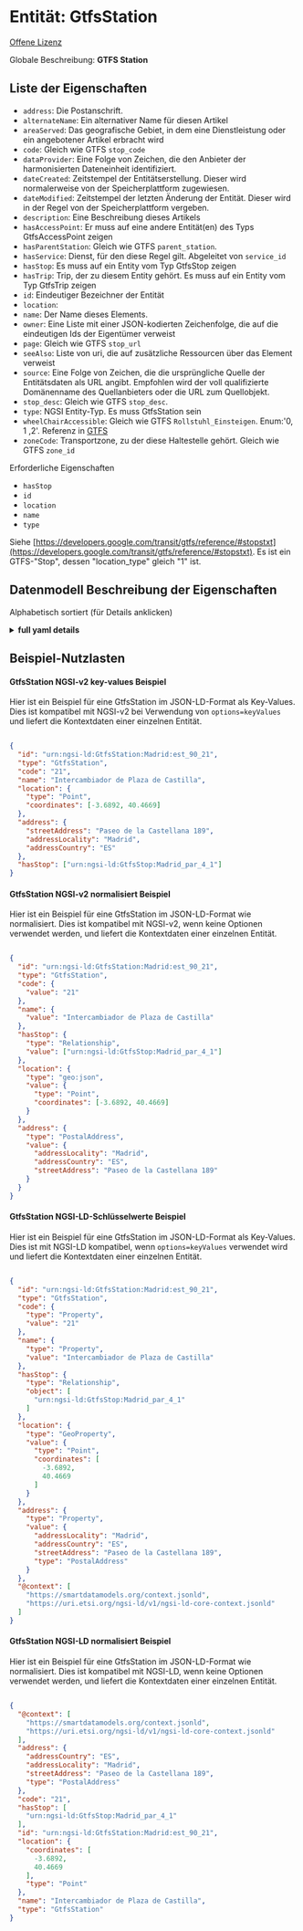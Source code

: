 Entität: GtfsStation  
====================  
[Offene Lizenz](https://github.com/smart-data-models//dataModel.UrbanMobility/blob/master/GtfsStation/LICENSE.md)  
Globale Beschreibung: **GTFS Station**  

## Liste der Eigenschaften  

- `address`: Die Postanschrift.  - `alternateName`: Ein alternativer Name für diesen Artikel  - `areaServed`: Das geografische Gebiet, in dem eine Dienstleistung oder ein angebotener Artikel erbracht wird  - `code`: Gleich wie GTFS `stop_code`  - `dataProvider`: Eine Folge von Zeichen, die den Anbieter der harmonisierten Dateneinheit identifiziert.  - `dateCreated`: Zeitstempel der Entitätserstellung. Dieser wird normalerweise von der Speicherplattform zugewiesen.  - `dateModified`: Zeitstempel der letzten Änderung der Entität. Dieser wird in der Regel von der Speicherplattform vergeben.  - `description`: Eine Beschreibung dieses Artikels  - `hasAccessPoint`: Er muss auf eine andere Entität(en) des Typs GtfsAccessPoint zeigen  - `hasParentStation`: Gleich wie GTFS `parent_station`.  - `hasService`: Dienst, für den diese Regel gilt. Abgeleitet von `service_id`  - `hasStop`: Es muss auf ein Entity vom Typ GtfsStop zeigen  - `hasTrip`: Trip, der zu diesem Entity gehört. Es muss auf ein Entity vom Typ GtfsTrip zeigen  - `id`: Eindeutiger Bezeichner der Entität  - `location`:   - `name`: Der Name dieses Elements.  - `owner`: Eine Liste mit einer JSON-kodierten Zeichenfolge, die auf die eindeutigen Ids der Eigentümer verweist  - `page`: Gleich wie GTFS `stop_url`  - `seeAlso`: Liste von uri, die auf zusätzliche Ressourcen über das Element verweist  - `source`: Eine Folge von Zeichen, die die ursprüngliche Quelle der Entitätsdaten als URL angibt. Empfohlen wird der voll qualifizierte Domänenname des Quellanbieters oder die URL zum Quellobjekt.  - `stop_desc`: Gleich wie GTFS `stop_desc`.  - `type`: NGSI Entity-Typ. Es muss GtfsStation sein  - `wheelChairAccessible`: Gleich wie GTFS `Rollstuhl_Einsteigen`. Enum:'0, 1 ,2'. Referenz in [GTFS](https://developers.google.com/transit/gtfs/reference/#stopstxt)  - `zoneCode`: Transportzone, zu der diese Haltestelle gehört. Gleich wie GTFS `zone_id`    
Erforderliche Eigenschaften  
- `hasStop`  - `id`  - `location`  - `name`  - `type`    
Siehe [https://developers.google.com/transit/gtfs/reference/#stopstxt](https://developers.google.com/transit/gtfs/reference/#stopstxt).   Es ist ein GTFS-"Stop", dessen "location_type" gleich "1" ist.  
## Datenmodell Beschreibung der Eigenschaften  
Alphabetisch sortiert (für Details anklicken)  
<details><summary><strong>full yaml details</strong></summary>    
```yaml  
GtfsStation:    
  description: 'GTFS Station'    
  properties:    
    address:    
      description: 'The mailing address.'    
      properties:    
        addressCountry:    
          description: 'Property. The country. For example, Spain. Model:''https://schema.org/Text'''    
          type: string    
        addressLocality:    
          description: 'Property. The locality in which the street address is, and which is in the region. Model:''https://schema.org/Text'''    
          type: string    
        addressRegion:    
          description: 'Property. The region in which the locality is, and which is in the country. Model:''https://schema.org/Text'''    
          type: string    
        areaServed:    
          description: 'Property. The geographic area where a service or offered item is provided. Model:''https://schema.org/Text'''    
          type: string    
        postOfficeBoxNumber:    
          description: 'Property. The post office box number for PO box addresses. For example, Spain. Model:''https://schema.org/Text'''    
          type: string    
        postalCode:    
          description: 'Property. The postal code. For example, Spain. Model:''https://schema.org/Text'''    
          type: string    
        streetAddress:    
          description: 'Property. The street address. Model:''https://schema.org/Text'''    
          type: string    
      type: Property    
    alternateName:    
      description: 'An alternative name for this item'    
      type: Property    
    areaServed:    
      description: 'The geographic area where a service or offered item is provided'    
      type: Property    
      x-ngsi:    
        model: https://schema.org/Text    
    code:    
      description: 'Same as GTFS `stop_code`'    
      type: Property    
      x-ngsi:    
        model: http://schema.org/Text    
    dataProvider:    
      description: 'A sequence of characters identifying the provider of the harmonised data entity.'    
      type: Property    
    dateCreated:    
      description: 'Entity creation timestamp. This will usually be allocated by the storage platform.'    
      format: date-time    
      type: Property    
    dateModified:    
      description: 'Timestamp of the last modification of the entity. This will usually be allocated by the storage platform.'    
      format: date-time    
      type: Property    
    description:    
      description: 'A description of this item'    
      type: Property    
    hasAccessPoint:    
      description: 'It shall point to another Entity(ies) of type GtfsAccessPoint'    
      items:    
        anyOf:    
          - description: 'Property. Identifier format of any NGSI entity'    
            maxLength: 256    
            minLength: 1    
            pattern: ^[\w\-\.\{\}\$\+\*\[\]`|~^@!,:\\]+$    
            type: string    
          - description: 'Property. Identifier format of any NGSI entity'    
            format: uri    
            type: string    
      type: Relationship    
      x-ngsi:    
        model: https://schema.org/URL    
    hasParentStation:    
      anyOf:    
        - description: 'Property. Identifier format of any NGSI entity'    
          maxLength: 256    
          minLength: 1    
          pattern: ^[\w\-\.\{\}\$\+\*\[\]`|~^@!,:\\]+$    
          type: string    
        - description: 'Property. Identifier format of any NGSI entity'    
          format: uri    
          type: string    
      description: 'Same as GTFS `parent_station`.'    
      type: Relationship    
    hasService:    
      anyOf:    
        - description: 'Property. Identifier format of any NGSI entity'    
          maxLength: 256    
          minLength: 1    
          pattern: ^[\w\-\.\{\}\$\+\*\[\]`|~^@!,:\\]+$    
          type: string    
        - description: 'Property. Identifier format of any NGSI entity'    
          format: uri    
          type: string    
      description: 'Service to which this rule applies to. Derived from `service_id`'    
      type: Relationship    
      x-ngsi:    
        model: https://schema.org/URL    
    hasStop:    
      description: 'It shall point to an Entity of Type GtfsStop'    
      items:    
        anyOf:    
          - description: 'Property. Identifier format of any NGSI entity'    
            maxLength: 256    
            minLength: 1    
            pattern: ^[\w\-\.\{\}\$\+\*\[\]`|~^@!,:\\]+$    
            type: string    
          - description: 'Property. Identifier format of any NGSI entity'    
            format: uri    
            type: string    
      type: Relationship    
    hasTrip:    
      anyOf:    
        - description: 'Property. Identifier format of any NGSI entity'    
          maxLength: 256    
          minLength: 1    
          pattern: ^[\w\-\.\{\}\$\+\*\[\]`|~^@!,:\\]+$    
          type: string    
        - description: 'Property. Identifier format of any NGSI entity'    
          format: uri    
          type: string    
      description: 'Trip associated to this Entity. It shall point to an Entity of Type GtfsTrip'    
      type: Relationship    
      x-ngsi:    
        model: https://schema.org/URL    
    id:    
      anyOf: &gtfsstation_-_properties_-_owner_-_items_-_anyof    
        - description: 'Property. Identifier format of any NGSI entity'    
          maxLength: 256    
          minLength: 1    
          pattern: ^[\w\-\.\{\}\$\+\*\[\]`|~^@!,:\\]+$    
          type: string    
        - description: 'Property. Identifier format of any NGSI entity'    
          format: uri    
          type: string    
      description: 'Unique identifier of the entity'    
      type: Property    
    location:    
      $id: https://geojson.org/schema/Geometry.json    
      $schema: "http://json-schema.org/draft-07/schema#"    
      oneOf:    
        - properties:    
            bbox:    
              items:    
                type: number    
              minItems: 4    
              type: array    
            coordinates:    
              items:    
                type: number    
              minItems: 2    
              type: array    
            type:    
              enum:    
                - Point    
              type: string    
          required:    
            - type    
            - coordinates    
          title: 'GeoJSON Point'    
          type: object    
        - properties:    
            bbox:    
              items:    
                type: number    
              minItems: 4    
              type: array    
            coordinates:    
              items:    
                items:    
                  type: number    
                minItems: 2    
                type: array    
              minItems: 2    
              type: array    
            type:    
              enum:    
                - LineString    
              type: string    
          required:    
            - type    
            - coordinates    
          title: 'GeoJSON LineString'    
          type: object    
        - properties:    
            bbox:    
              items:    
                type: number    
              minItems: 4    
              type: array    
            coordinates:    
              items:    
                items:    
                  items:    
                    type: number    
                  minItems: 2    
                  type: array    
                minItems: 4    
                type: array    
              type: array    
            type:    
              enum:    
                - Polygon    
              type: string    
          required:    
            - type    
            - coordinates    
          title: 'GeoJSON Polygon'    
          type: object    
        - properties:    
            bbox:    
              items:    
                type: number    
              minItems: 4    
              type: array    
            coordinates:    
              items:    
                items:    
                  type: number    
                minItems: 2    
                type: array    
              type: array    
            type:    
              enum:    
                - MultiPoint    
              type: string    
          required:    
            - type    
            - coordinates    
          title: 'GeoJSON MultiPoint'    
          type: object    
        - properties:    
            bbox:    
              items:    
                type: number    
              minItems: 4    
              type: array    
            coordinates:    
              items:    
                items:    
                  items:    
                    type: number    
                  minItems: 2    
                  type: array    
                minItems: 2    
                type: array    
              type: array    
            type:    
              enum:    
                - MultiLineString    
              type: string    
          required:    
            - type    
            - coordinates    
          title: 'GeoJSON MultiLineString'    
          type: object    
        - properties:    
            bbox:    
              items:    
                type: number    
              minItems: 4    
              type: array    
            coordinates:    
              items:    
                items:    
                  items:    
                    items:    
                      type: number    
                    minItems: 2    
                    type: array    
                  minItems: 4    
                  type: array    
                type: array    
              type: array    
            type:    
              enum:    
                - MultiPolygon    
              type: string    
          required:    
            - type    
            - coordinates    
          title: 'GeoJSON MultiPolygon'    
          type: object    
      title: 'GeoJSON Geometry'    
    name:    
      description: 'The name of this item.'    
      type: Property    
    owner:    
      description: 'A List containing a JSON encoded sequence of characters referencing the unique Ids of the owner(s)'    
      items:    
        anyOf: *gtfsstation_-_properties_-_owner_-_items_-_anyof    
        description: 'Property. Unique identifier of the entity'    
      type: Property    
    page:    
      description: 'Same as GTFS `stop_url`'    
      format: uri    
      type: Property    
      x-ngsi:    
        model: http://schema.org/URL    
    seeAlso:    
      description: 'list of uri pointing to additional resources about the item'    
      oneOf:    
        - items:    
            - format: uri    
              type: string    
          minItems: 1    
          type: array    
        - format: uri    
          type: string    
      type: Property    
    source:    
      description: 'A sequence of characters giving the original source of the entity data as a URL. Recommended to be the fully qualified domain name of the source provider, or the URL to the source object.'    
      type: Property    
    stop_desc:    
      description: 'Same as GTFS `stop_desc`.'    
      type: Property    
    type:    
      description: 'NGSI Entity type. It has to be GtfsStation'    
      enum:    
        - GtfsStation    
      type: Property    
    wheelChairAccessible:    
      description: "Same as GTFS `wheelchair_boarding`. Enum:'0, 1 ,2'. Reference in [GTFS](https://developers.google.com/transit/gtfs/reference/#stopstxt) "    
      enum:    
        - 0    
        - 1    
        - 2    
      type: Property    
    zoneCode:    
      description: 'Transport zone to which this stop belongs to. Same as GTFS `zone_id`'    
      type: Property    
      x-ngsi:    
        model: https://schema.org/Text    
  required:    
    - id    
    - type    
    - name    
    - location    
    - hasStop    
  type: object    
```  
</details>    
## Beispiel-Nutzlasten  
#### GtfsStation NGSI-v2 key-values Beispiel  
Hier ist ein Beispiel für eine GtfsStation im JSON-LD-Format als Key-Values. Dies ist kompatibel mit NGSI-v2 bei Verwendung von `options=keyValues` und liefert die Kontextdaten einer einzelnen Entität.  
```json  
{  
  "id": "urn:ngsi-ld:GtfsStation:Madrid:est_90_21",  
  "type": "GtfsStation",  
  "code": "21",  
  "name": "Intercambiador de Plaza de Castilla",  
  "location": {  
    "type": "Point",  
    "coordinates": [-3.6892, 40.4669]  
  },  
  "address": {  
    "streetAddress": "Paseo de la Castellana 189",  
    "addressLocality": "Madrid",  
    "addressCountry": "ES"  
  },  
  "hasStop": ["urn:ngsi-ld:GtfsStop:Madrid_par_4_1"]  
}  
```  
#### GtfsStation NGSI-v2 normalisiert Beispiel  
Hier ist ein Beispiel für eine GtfsStation im JSON-LD-Format wie normalisiert. Dies ist kompatibel mit NGSI-v2, wenn keine Optionen verwendet werden, und liefert die Kontextdaten einer einzelnen Entität.  
```json  
{  
  "id": "urn:ngsi-ld:GtfsStation:Madrid:est_90_21",  
  "type": "GtfsStation",  
  "code": {  
    "value": "21"  
  },  
  "name": {  
    "value": "Intercambiador de Plaza de Castilla"  
  },  
  "hasStop": {  
    "type": "Relationship",  
    "value": ["urn:ngsi-ld:GtfsStop:Madrid_par_4_1"]  
  },  
  "location": {  
    "type": "geo:json",  
    "value": {  
      "type": "Point",  
      "coordinates": [-3.6892, 40.4669]  
    }  
  },  
  "address": {  
    "type": "PostalAddress",  
    "value": {  
      "addressLocality": "Madrid",  
      "addressCountry": "ES",  
      "streetAddress": "Paseo de la Castellana 189"  
    }  
  }  
}  
```  
#### GtfsStation NGSI-LD-Schlüsselwerte Beispiel  
Hier ist ein Beispiel für eine GtfsStation im JSON-LD-Format als Key-Values. Dies ist mit NGSI-LD kompatibel, wenn `options=keyValues` verwendet wird und liefert die Kontextdaten einer einzelnen Entität.  
```json  
{  
  "id": "urn:ngsi-ld:GtfsStation:Madrid:est_90_21",  
  "type": "GtfsStation",  
  "code": {  
    "type": "Property",  
    "value": "21"  
  },  
  "name": {  
    "type": "Property",  
    "value": "Intercambiador de Plaza de Castilla"  
  },  
  "hasStop": {  
    "type": "Relationship",  
    "object": [  
      "urn:ngsi-ld:GtfsStop:Madrid_par_4_1"  
    ]  
  },  
  "location": {  
    "type": "GeoProperty",  
    "value": {  
      "type": "Point",  
      "coordinates": [  
        -3.6892,  
        40.4669  
      ]  
    }  
  },  
  "address": {  
    "type": "Property",  
    "value": {  
      "addressLocality": "Madrid",  
      "addressCountry": "ES",  
      "streetAddress": "Paseo de la Castellana 189",  
      "type": "PostalAddress"  
    }  
  },  
  "@context": [  
    "https://smartdatamodels.org/context.jsonld",  
    "https://uri.etsi.org/ngsi-ld/v1/ngsi-ld-core-context.jsonld"  
  ]  
}  
```  
#### GtfsStation NGSI-LD normalisiert Beispiel  
Hier ist ein Beispiel für eine GtfsStation im JSON-LD-Format wie normalisiert. Dies ist kompatibel mit NGSI-LD, wenn keine Optionen verwendet werden, und liefert die Kontextdaten einer einzelnen Entität.  
```json  
{  
  "@context": [  
    "https://smartdatamodels.org/context.jsonld",  
    "https://uri.etsi.org/ngsi-ld/v1/ngsi-ld-core-context.jsonld"  
  ],  
  "address": {  
    "addressCountry": "ES",  
    "addressLocality": "Madrid",  
    "streetAddress": "Paseo de la Castellana 189",  
    "type": "PostalAddress"  
  },  
  "code": "21",  
  "hasStop": [  
    "urn:ngsi-ld:GtfsStop:Madrid_par_4_1"  
  ],  
  "id": "urn:ngsi-ld:GtfsStation:Madrid:est_90_21",  
  "location": {  
    "coordinates": [  
      -3.6892,  
      40.4669  
    ],  
    "type": "Point"  
  },  
  "name": "Intercambiador de Plaza de Castilla",  
  "type": "GtfsStation"  
}  
```  
